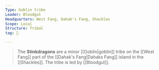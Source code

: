 ```yaml
---
Type: Goblin tribe
Leader: Bloodgut
Headquarters: West Fang, Dahak's Fang, Shackles
Scope: Local
Structure: Tribal
tag: 👥

---
```


> The **Stinkdragons** are a minor [[Goblin|goblin]] tribe on the [[West Fang]] part of the [[Dahak's Fang|Dahaks Fang]] island in the [[Shackles]]. The tribe is led by [[Bloodgut]].








